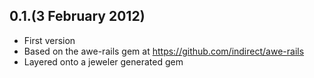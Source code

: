 ## 0.1.(3 February 2012)

  - First version
  - Based on the awe-rails gem at https://github.com/indirect/awe-rails
  - Layered onto a jeweler generated gem 
  